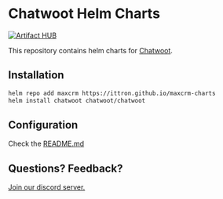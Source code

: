 # Chatwoot Helm Charts
[![Artifact HUB](https://img.shields.io/endpoint?url=https://artifacthub.io/badge/repository/artifact-hub)](https://artifacthub.io/packages/helm/ittron/maxcrm-charts)

This repository contains helm charts for [Chatwoot](https://github.com/chatwoot/chatwoot).

## Installation
```bash
helm repo add maxcrm https://ittron.github.io/maxcrm-charts
helm install chatwoot chatwoot/chatwoot
```

## Configuration
Check the [README.md](./charts/chatwoot/README.md)

## Questions? Feedback?
[Join our discord server.](https://discord.gg/cJXdrwS)

